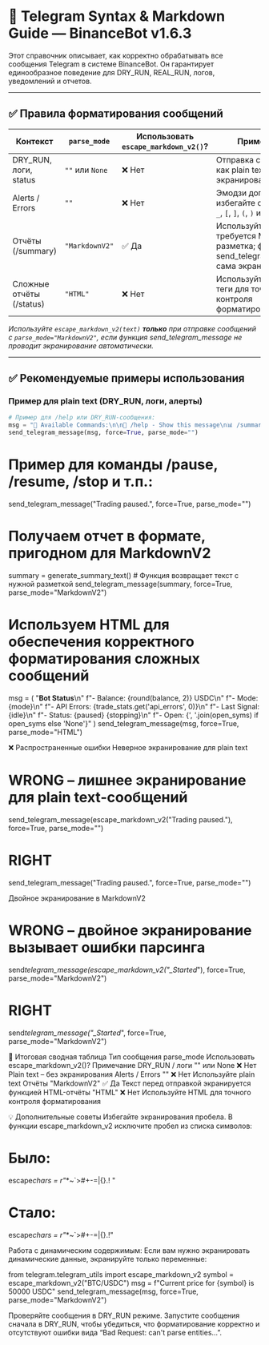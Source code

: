 # 📢 Telegram Syntax & Markdown Guide — BinanceBot v1.6.3

Этот справочник описывает, как корректно обрабатывать все сообщения Telegram в системе BinanceBot. Он гарантирует единообразное поведение для DRY_RUN, REAL_RUN, логов, уведомлений и отчетов.

---

## ✅ Правила форматирования сообщений

| Контекст                 | `parse_mode`    | Использовать `escape_markdown_v2()`? | Примечания                                                                                         |
| ------------------------ | --------------- | ------------------------------------ | -------------------------------------------------------------------------------------------------- |
| DRY_RUN, логи, status    | `""` или `None` | ❌ Нет                               | Отправка сообщений как plain text без экранирования                                                |
| Alerts / Errors          | `""`            | ❌ Нет                               | Эмодзи допустимы; избегайте символов `*`, `_`, `[`, `]`, `(`, `)` и т.д.                           |
| Отчёты (/summary)        | `"MarkdownV2"`  | ✅ Да                                | Используйте, если требуется Markdown-разметка; функция send_telegram_message сама экранирует текст |
| Сложные отчёты (/status) | `"HTML"`        | ❌ Нет                               | Используйте HTML-теги для точного контроля форматирования                                          |

_Используйте `escape_markdown_v2(text)` **только** при отправке сообщений с `parse_mode="MarkdownV2"`, если функция send_telegram_message не проводит экранирование автоматически._

---

## ✅ Рекомендуемые примеры использования

### Пример для plain text (DRY_RUN, логи, алерты)

```python
# Пример для /help или DRY_RUN-сообщения:
msg = "🤖 Available Commands:\n\n📖 /help - Show this message\n📊 /summary - Show performance summary"
send_telegram_message(msg, force=True, parse_mode="")

```

# Пример для команды /pause, /resume, /stop и т.п.:

send_telegram_message("Trading paused.", force=True, parse_mode="")

# Получаем отчет в формате, пригодном для MarkdownV2

summary = generate_summary_text() # Функция возвращает текст с нужной разметкой
send_telegram_message(summary, force=True, parse_mode="MarkdownV2")

# Используем HTML для обеспечения корректного форматирования сложных сообщений

msg = (
"<b>Bot Status</b>\n"
f"- Balance: {round(balance, 2)} USDC\n"
f"- Mode: {mode}\n"
f"- API Errors: {trade_stats.get('api_errors', 0)}\n"
f"- Last Signal: {idle}\n"
f"- Status: {paused} {stopping}\n"
f"- Open: {', '.join(open_syms) if open_syms else 'None'}"
)
send_telegram_message(msg, force=True, parse_mode="HTML")

❌ Распространенные ошибки
Неверное экранирование для plain text

# WRONG – лишнее экранирование для plain text-сообщений

send_telegram_message(escape_markdown_v2("Trading paused."), force=True, parse_mode="")

# RIGHT

send_telegram_message("Trading paused.", force=True, parse_mode="")

Двойное экранирование в MarkdownV2

# WRONG – двойное экранирование вызывает ошибки парсинга

send*telegram_message(escape_markdown_v2("\_Started*"), force=True, parse_mode="MarkdownV2")

# RIGHT

send*telegram_message("\_Started*", force=True, parse_mode="MarkdownV2")

📌 Итоговая сводная таблица
Тип сообщения parse_mode Использовать escape_markdown_v2()? Примечание
DRY_RUN / логи "" или None ❌ Нет Plain text – без экранирования
Alerts / Errors "" ❌ Нет Используйте plain text
Отчёты "MarkdownV2" ✅ Да Текст перед отправкой экранируется функцией
HTML-отчёты "HTML" ❌ Нет Используйте HTML для точного контроля форматирования

💡 Дополнительные советы
Избегайте экранирования пробела.
В функции escape_markdown_v2 исключите пробел из списка символов:

# Было:

escape*chars = r"*\*[]()~`>#+-=|{}.! "

# Стало:

escape*chars = r"*\*[]()~`>#+-=|{}.!"

Работа с динамическим содержимым:
Если вам нужно экранировать динамические данные, экранируйте только переменные:

from telegram.telegram_utils import escape_markdown_v2
symbol = escape_markdown_v2("BTC/USDC")
msg = f"Current price for {symbol} is 50000 USDC"
send_telegram_message(msg, force=True, parse_mode="MarkdownV2")

Проверяйте сообщения в DRY_RUN режиме.
Запустите сообщения сначала в DRY_RUN, чтобы убедиться, что форматирование корректно и отсутствуют ошибки вида “Bad Request: can't parse entities…”.
